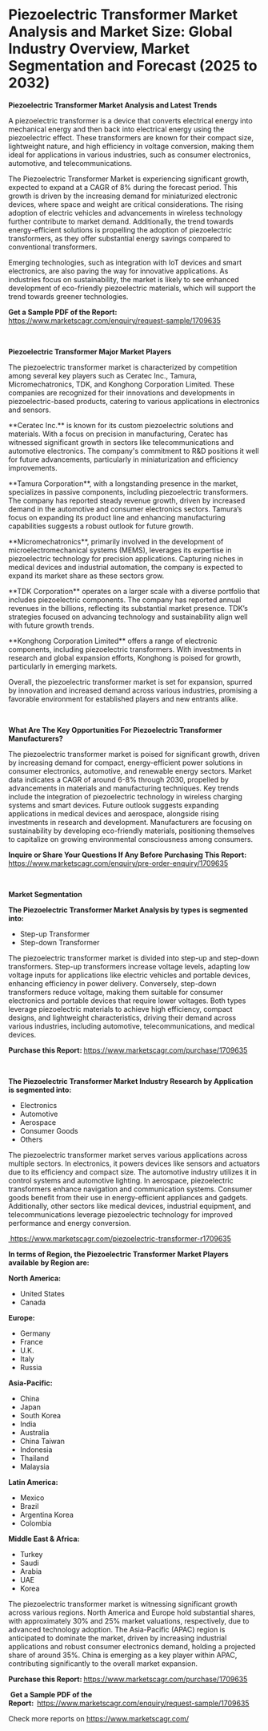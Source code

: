 <p><h1>Piezoelectric Transformer Market Analysis and Market Size: Global Industry Overview, Market Segmentation and Forecast (2025 to 2032)</h1></p><p><strong>Piezoelectric Transformer Market Analysis and Latest Trends</strong></p>
<p><p>A piezoelectric transformer is a device that converts electrical energy into mechanical energy and then back into electrical energy using the piezoelectric effect. These transformers are known for their compact size, lightweight nature, and high efficiency in voltage conversion, making them ideal for applications in various industries, such as consumer electronics, automotive, and telecommunications.</p><p>The Piezoelectric Transformer Market is experiencing significant growth, expected to expand at a CAGR of 8% during the forecast period. This growth is driven by the increasing demand for miniaturized electronic devices, where space and weight are critical considerations. The rising adoption of electric vehicles and advancements in wireless technology further contribute to market demand. Additionally, the trend towards energy-efficient solutions is propelling the adoption of piezoelectric transformers, as they offer substantial energy savings compared to conventional transformers.</p><p>Emerging technologies, such as integration with IoT devices and smart electronics, are also paving the way for innovative applications. As industries focus on sustainability, the market is likely to see enhanced development of eco-friendly piezoelectric materials, which will support the trend towards greener technologies.</p></p>
<p><strong>Get a Sample PDF of the Report:&nbsp;</strong> <a href="https://www.marketscagr.com/enquiry/request-sample/1709635?utm_campaign=3555&utm_medium=2&utm_source=Github&utm_content=ia&utm_term=27032025&utm_id=piezoelectric-transformer">https://www.marketscagr.com/enquiry/request-sample/1709635</a></p>
<p>&nbsp;</p>
<p><strong>Piezoelectric Transformer Major Market Players</strong></p>
<p><p>The piezoelectric transformer market is characterized by competition among several key players such as Ceratec Inc., Tamura, Micromechatronics, TDK, and Konghong Corporation Limited. These companies are recognized for their innovations and developments in piezoelectric-based products, catering to various applications in electronics and sensors.</p><p>**Ceratec Inc.** is known for its custom piezoelectric solutions and materials. With a focus on precision in manufacturing, Ceratec has witnessed significant growth in sectors like telecommunications and automotive electronics. The company's commitment to R&D positions it well for future advancements, particularly in miniaturization and efficiency improvements.</p><p>**Tamura Corporation**, with a longstanding presence in the market, specializes in passive components, including piezoelectric transformers. The company has reported steady revenue growth, driven by increased demand in the automotive and consumer electronics sectors. Tamura’s focus on expanding its product line and enhancing manufacturing capabilities suggests a robust outlook for future growth.</p><p>**Micromechatronics**, primarily involved in the development of microelectromechanical systems (MEMS), leverages its expertise in piezoelectric technology for precision applications. Capturing niches in medical devices and industrial automation, the company is expected to expand its market share as these sectors grow.</p><p>**TDK Corporation** operates on a larger scale with a diverse portfolio that includes piezoelectric components. The company has reported annual revenues in the billions, reflecting its substantial market presence. TDK’s strategies focused on advancing technology and sustainability align well with future growth trends.</p><p>**Konghong Corporation Limited** offers a range of electronic components, including piezoelectric transformers. With investments in research and global expansion efforts, Konghong is poised for growth, particularly in emerging markets.</p><p>Overall, the piezoelectric transformer market is set for expansion, spurred by innovation and increased demand across various industries, promising a favorable environment for established players and new entrants alike.</p></p>
<p>&nbsp;</p>
<p><strong>What Are The Key Opportunities For Piezoelectric Transformer Manufacturers?</strong></p>
<p><p>The piezoelectric transformer market is poised for significant growth, driven by increasing demand for compact, energy-efficient power solutions in consumer electronics, automotive, and renewable energy sectors. Market data indicates a CAGR of around 6-8% through 2030, propelled by advancements in materials and manufacturing techniques. Key trends include the integration of piezoelectric technology in wireless charging systems and smart devices. Future outlook suggests expanding applications in medical devices and aerospace, alongside rising investments in research and development. Manufacturers are focusing on sustainability by developing eco-friendly materials, positioning themselves to capitalize on growing environmental consciousness among consumers.</p></p>
<p><strong>Inquire or Share Your Questions If Any Before Purchasing This Report:</strong> <a href="https://www.marketscagr.com/enquiry/pre-order-enquiry/1709635?utm_campaign=3555&utm_medium=2&utm_source=Github&utm_content=ia&utm_term=27032025&utm_id=piezoelectric-transformer">https://www.marketscagr.com/enquiry/pre-order-enquiry/1709635</a></p>
<p>&nbsp;</p>
<p><strong>Market Segmentation</strong></p>
<p><strong>The Piezoelectric Transformer Market Analysis by types is segmented into:</strong></p>
<p><ul><li>Step-up Transformer</li><li>Step-down Transformer</li></ul></p>
<p><p>The piezoelectric transformer market is divided into step-up and step-down transformers. Step-up transformers increase voltage levels, adapting low voltage inputs for applications like electric vehicles and portable devices, enhancing efficiency in power delivery. Conversely, step-down transformers reduce voltage, making them suitable for consumer electronics and portable devices that require lower voltages. Both types leverage piezoelectric materials to achieve high efficiency, compact designs, and lightweight characteristics, driving their demand across various industries, including automotive, telecommunications, and medical devices.</p></p>
<p><strong>Purchase this Report:&nbsp;</strong><a href="https://www.marketscagr.com/purchase/1709635?utm_campaign=3555&utm_medium=2&utm_source=Github&utm_content=ia&utm_term=27032025&utm_id=piezoelectric-transformer">https://www.marketscagr.com/purchase/1709635</a></p>
<p>&nbsp;</p>
<p><strong>The Piezoelectric Transformer Market Industry Research by Application is segmented into:</strong></p>
<p><ul><li>Electronics</li><li>Automotive</li><li>Aerospace</li><li>Consumer Goods</li><li>Others</li></ul></p>
<p><p>The piezoelectric transformer market serves various applications across multiple sectors. In electronics, it powers devices like sensors and actuators due to its efficiency and compact size. The automotive industry utilizes it in control systems and automotive lighting. In aerospace, piezoelectric transformers enhance navigation and communication systems. Consumer goods benefit from their use in energy-efficient appliances and gadgets. Additionally, other sectors like medical devices, industrial equipment, and telecommunications leverage piezoelectric technology for improved performance and energy conversion.</p></p>
<p><a href="https://www.marketscagr.com/piezoelectric-transformer-r1709635?utm_campaign=3555&utm_medium=2&utm_source=Github&utm_content=ia&utm_term=27032025&utm_id=piezoelectric-transformer">&nbsp;https://www.marketscagr.com/piezoelectric-transformer-r1709635</a></p>
<p><strong>In terms of Region, the Piezoelectric Transformer Market Players available by Region are:</strong></p>
<p>
    <p> <strong> North America: </strong>
        <ul>
            <li>United States</li>
            <li>Canada</li>
        </ul>
        </p> 
    <p> <strong> Europe: </strong>
        <ul>
            <li>Germany</li>
            <li>France</li>
            <li>U.K.</li>
            <li>Italy</li>
            <li>Russia</li>
        </ul>
        </p> 
    <p> <strong> Asia-Pacific: </strong>
        <ul>
            <li>China</li>
            <li>Japan</li>
            <li>South Korea</li>
            <li>India</li>
            <li>Australia</li>
            <li>China Taiwan</li>
            <li>Indonesia</li>
            <li>Thailand</li>
            <li>Malaysia</li>
        </ul>
        </p> 
    <p> <strong> Latin America: </strong>
        <ul>
            <li>Mexico</li>
            <li>Brazil</li>
            <li>Argentina Korea</li>
            <li>Colombia</li>
        </ul>
        </p> 
    <p> <strong> Middle East & Africa: </strong>
        <ul>
            <li>Turkey</li>
            <li>Saudi</li>
            <li>Arabia</li>
            <li>UAE</li>
            <li>Korea</li>
        </ul>
    </p>
    </p>
<p><p>The piezoelectric transformer market is witnessing significant growth across various regions. North America and Europe hold substantial shares, with approximately 30% and 25% market valuations, respectively, due to advanced technology adoption. The Asia-Pacific (APAC) region is anticipated to dominate the market, driven by increasing industrial applications and robust consumer electronics demand, holding a projected share of around 35%. China is emerging as a key player within APAC, contributing significantly to the overall market expansion.</p></p>
<p><strong>Purchase this Report: </strong><a href="https://www.marketscagr.com/purchase/1709635?utm_campaign=3555&utm_medium=2&utm_source=Github&utm_content=ia&utm_term=27032025&utm_id=piezoelectric-transformer">https://www.marketscagr.com/purchase/1709635</a></p>
<p>&nbsp;<strong>Get a Sample PDF of the Report:&nbsp;&nbsp;</strong><a href="https://www.marketscagr.com/enquiry/request-sample/1709635?utm_campaign=3555&utm_medium=2&utm_source=Github&utm_content=ia&utm_term=27032025&utm_id=piezoelectric-transformer">https://www.marketscagr.com/enquiry/request-sample/1709635</a></p>
<p><strong></strong></p>
<p>Check more reports on <a href="https://www.marketscagr.com/?utm_campaign=3555&utm_medium=2&utm_source=Github&utm_content=ia&utm_term=27032025&utm_id=piezoelectric-transformer">https://www.marketscagr.com/</a></p>